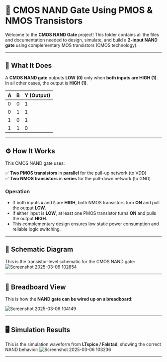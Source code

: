 # 🔗 CMOS NAND Gate Using PMOS & NMOS Transistors

Welcome to the **CMOS NAND Gate** project! This folder contains all the files and documentation needed to design, simulate, and build a **2-input NAND gate** using complementary MOS transistors (CMOS technology).

---

## 📝 What It Does

A **CMOS NAND gate** outputs **LOW (0)** only when **both inputs are HIGH (1)**.  
In all other cases, the output is **HIGH (1)**.

| A | B | Y (Output) |
|--|--|--|
| 0 | 0 | 1 |
| 0 | 1 | 1 |
| 1 | 0 | 1 |
| 1 | 1 | 0 |

---

## ⚙️ How It Works

This CMOS NAND gate uses:

✅ **Two PMOS transistors** in **parallel** for the pull-up network (to VDD)  
✅ **Two NMOS transistors** in **series** for the pull-down network (to GND)  

### Operation

- If both inputs `A` and `B` are **HIGH**, both NMOS transistors turn **ON** and pull the output **LOW**.
- If either input is **LOW**, at least one PMOS transistor turns **ON** and pulls the output **HIGH**.
- This complementary design ensures low static power consumption and reliable logic switching.

---

## 📐 Schematic Diagram

This is the transistor-level schematic for the CMOS NAND gate:
![Screenshot 2025-03-06 102854](https://github.com/user-attachments/assets/f7a50416-0ab1-4dc8-8ef5-922da4074b1d)


---

## 🔌 Breadboard View

This is how the **NAND gate can be wired up on a breadboard**:

![Screenshot 2025-03-06 104149](https://github.com/user-attachments/assets/b65bb5bb-5e87-445f-8fcb-99e5bd808351)

---

## 🖥️ Simulation Results

This is the simulation waveform from **LTspice / Falstad**, showing the correct NAND behavior:
![Screenshot 2025-03-06 103236](https://github.com/user-attachments/assets/7c5506e7-0230-472b-b66f-a26b719475de)


---



